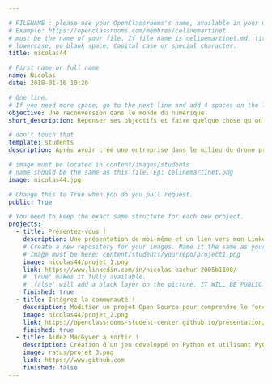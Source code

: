 ```yaml
---

# FILENAME : please use your OpenClassrooms's name, available in your url.
# Example: https://openclassrooms.com/membres/celinemartinet
# must be the name of your file. If file name is celinemartinet.md, title is celinemartinet.
# lowercase, no blank space, Capital case or special character.
title: nicolas44

# First name or full name
name: Nicolas
date: 2018-01-16 10:20

# One line.
# If you need more space, go to the next line and add 4 spaces on the left, as in 'description'.
objective: Une reconversion dans le monde du numérique 
short_description: Repenser ses objectifs et faire quelque chose qu'on veut vraiment en s'en donnant les moyens.

# don't touch that
template: students
description: Après avoir créé une entreprise dans le milieu du drone pro, je me reconvertis dans le développement iOS pour faire quelque chose que j’ai vraiment envie et par la même occasion acquérir des compétences qui me manques depuis toujours. Mais surtout le faire en lien avec l’écosystème Apple et travailler avec leurs technologies innovantes. 

# image must be located in content/images/students
# name should be the same as this file. Eg: celinemartinet.png
image: nicolas44.jpg

# Change this to True when you do you pull request.
public: True

# You need to keep the exact same structure for each new project.
projects:
  - title: Présentez-vous !
    description: Une présentation de moi-même et un lien vers mon LinkedIn.
    # Create a new repository for your images. Name it the same as your nickname and profile picture.
    # Image must be here: content/students/yourrepo/project1.png
    image: nicolas44/projet_1.png
    link: https://www.linkedin.com/in/nicolas-bachur-2005b1108/
    # 'true' makes it fully available.
    # 'false' will add a black layer on the picture. IT WILL BE PUBLIC!
    finished: true
  - title: Intégrez la communauté !
    description: Modifier un projet Open Source pour comprendre le fonctionnement de Git, de Github et des pull requests. 
    image: nicolas44/projet_2.png
    link: https://openclassrooms-student-center.github.io/presentation/students/nicolas44.html
    finished: true
  - title: Aidez MacGyver à sortir !
    description: Création d’un jeu développé en Python et utilisant PyGame.
    image: ratus/projet_3.png
    link: https://www.github.com
    finished: false
---
```

